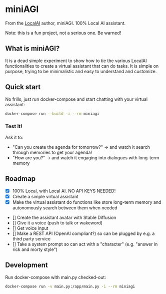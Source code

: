 # miniAGI

From the [LocalAI](https://localai.io) author, miniAGI. 100% Local AI assistant.

Note: this is a fun project, not a serious one. Be warned!

## What is miniAGI?

It is a dead simple experiment to show how to tie the various LocalAI functionalities to create a virtual assistant that can do tasks. It is simple on purpose, trying to be minimalistic and easy to understand and customize.

## Quick start

No frills, just run docker-compose and start chatting with your virtual assistant:

```bash
docker-compose run --build -i --rm miniagi
```

### Test it!

Ask it to:

- "Can you create the agenda for tomorrow?"
  -> and watch it search through memories to get your agenda!
- "How are you?"
  -> and watch it engaging into dialogues with long-term memory

## Roadmap

- [x] 100% Local, with Local AI. NO API KEYS NEEDED!
- [x] Create a simple virtual assistant
- [x] Make the virtual assistant do functions like store long-term memory and autonomously search between them when needed
- [] Create the assistant avatar with Stable Diffusion
- [] Give it a voice (push to talk or wakeword)
- [] Get voice input
- [] Make a REST API (OpenAI compliant?) so can be plugged by e.g. a third party service
- [] Take a system prompt so can act with a "character" (e.g. "answer in rick and morty style")

## Development

Run docker-compose with main.py checked-out:

```bash
docker-compose run -v main.py:/app/main.py -i --rm miniagi
```